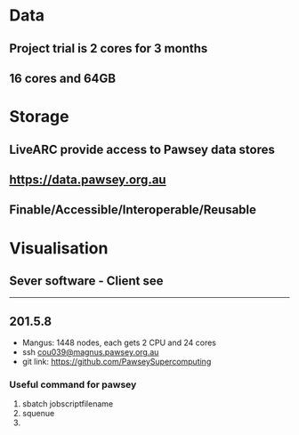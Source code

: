 # Data
## Project trial is 2 cores for 3 months
## 16 cores and 64GB


# Storage
## LiveARC provide access to Pawsey data stores
## https://data.pawsey.org.au
## Finable/Accessible/Interoperable/Reusable

# Visualisation

## Sever software - Client see

---
## 201.5.8
- Mangus: 1448 nodes, each gets 2 CPU and 24 cores
- ssh cou039@magnus.pawsey.org.au
- git link: https://github.com/PawseySupercomputing

### Useful command for pawsey
1. sbatch jobscriptfilename
2. squenue
3. 
